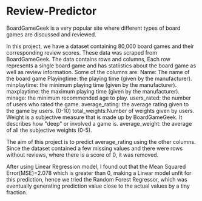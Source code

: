 # Review-Predictor

BoardGameGeek is a very popular site where different types of board games are discussed and reviewed.

In this project, we have a dataset containing 80,000 board games and their corresponding review scores. These data was scraped from BoardGameGeek. The data contains rows and columns, Each row represents a single board game and has statiistics about the board game as well as review information.
Some of the columns are:
Name: The name of the board game
Playingtime: the playing time (given by the manufacturer).
minplaytime: the minimum playing time (given by the manufacturer).
maxplaytime: the maximum playing time (given by the manufacturer).
minage: the minimum recommended age to play.
users_rated: the number of users who rated the game.
average_rating: the average rating given to the game by users. (0-10)
total_weights:Number of weights given by users. Weight is a subjective measure that is made up by BoardGameGeek. It describes how "deep" or involved a game is.
average_weight: the average of all the subjective weights (0-5).

The aim of this project is to predict average_rating using the other columns. Since the dataset contained a few missing values and there were rows without reviews, where there is a score of 0, it was removed.

After using Linear Regression model, I found out that the Mean Squared Error(MSE)=2.078 which is greater than 0, making a Linear model unfit for this prediction, hence we tried the Random Forest Regressor, which was eventually generating prediction value close to the actual values by a tiny fraction.

